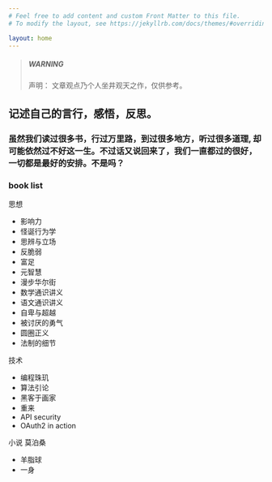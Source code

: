 ```yaml
---
# Feel free to add content and custom Front Matter to this file.
# To modify the layout, see https://jekyllrb.com/docs/themes/#overriding-theme-defaults

layout: home
---
```


> ##### WARNING
>
> 声明：
> 文章观点乃个人坐井观天之作，仅供参考。


## 记述自己的言行，感悟，反思。
### 虽然我们读过很多书，行过万里路，到过很多地方，听过很多道理, 却可能依然过不好这一生。不过话又说回来了，我们一直都过的很好，一切都是最好的安排。不是吗？

### book list
思想
* 影响力
* 怪诞行为学
* 思辨与立场
* 反脆弱
* 富足
* 元智慧
* 漫步华尔街
* 数学通识讲义
* 语文通识讲义
* 自卑与超越
* 被讨厌的勇气
* 圆圈正义
* 法制的细节

技术
* 编程珠玑
* 算法引论
* 黑客于画家
* 重来
* API security
* OAuth2 in action


小说
莫泊桑
* 羊脂球
* 一身
